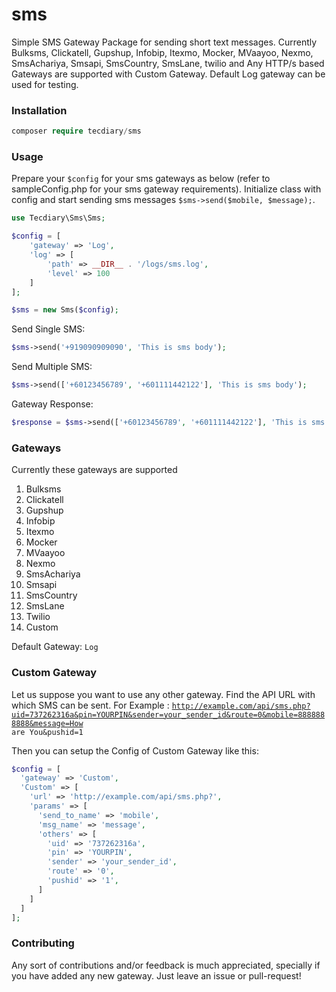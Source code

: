 # sms
Simple SMS Gateway Package for sending short text messages. Currently Bulksms, Clickatell, Gupshup, Infobip, Itexmo, Mocker, MVaayoo, Nexmo, SmsAchariya, Smsapi, SmsCountry, SmsLane, twilio and Any HTTP/s based Gateways are supported with Custom Gateway. Default Log gateway can be used for testing.

### Installation

```php
composer require tecdiary/sms
 ```

### Usage

Prepare your `$config` for your sms gateways as below (refer to sampleConfig.php for your sms gateway requirements). Initialize class with config and start sending sms messages `$sms->send($mobile, $message);`.

```php
use Tecdiary\Sms\Sms;

$config = [
    'gateway' => 'Log',
    'log' => [
        'path' => __DIR__ . '/logs/sms.log',
        'level' => 100
    ]
];

$sms = new Sms($config);
 ```

Send Single SMS:

```php
$sms->send('+919090909090', 'This is sms body');
 ```

Send Multiple SMS:

```php
$sms->send(['+60123456789', '+601111442122'], 'This is sms body');
 ```

Gateway Response:

```php
$response = $sms->send(['+60123456789', '+601111442122'], 'This is sms body')->response();
```

### Gateways

Currently these gateways are supported

1. Bulksms
2. Clickatell
3. Gupshup
4. Infobip
5. Itexmo
6. Mocker
7. MVaayoo
8. Nexmo
9. SmsAchariya
10. Smsapi
11. SmsCountry
12. SmsLane
13. Twilio
14. Custom

Default Gateway: `Log`

### Custom Gateway
Let us suppose you want to use any other gateway. Find the API URL with which SMS can be sent.
For Example : <code>http://example.com/api/sms.php?uid=737262316a&pin=YOURPIN&sender=your_sender_id&route=0&mobile=8888888888&message=How are You&pushid=1</code>

Then you can setup the Config of Custom Gateway like this:

```php
$config = [
  'gateway' => 'Custom',
  'Custom' => [
    'url' => 'http://example.com/api/sms.php?',
    'params' => [
      'send_to_name' => 'mobile',
      'msg_name' => 'message',
      'others' => [
        'uid' => '737262316a',
        'pin' => 'YOURPIN',
        'sender' => 'your_sender_id',
        'route' => '0',
        'pushid' => '1',
      ]
    ]
  ]
];
```

### Contributing
Any sort of contributions and/or feedback is much appreciated, specially if you have added any new gateway. Just leave an issue or pull-request!
